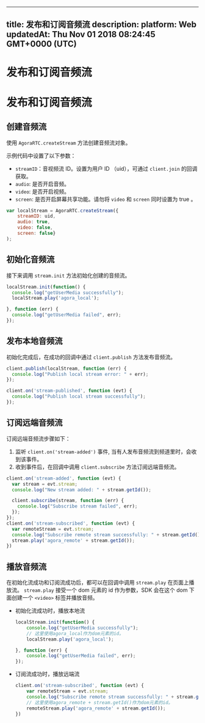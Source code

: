 
---
title: 发布和订阅音频流
description: 
platform: Web
updatedAt: Thu Nov 01 2018 08:24:45 GMT+0000 (UTC)
---
# 发布和订阅音频流
# 发布和订阅音频流
## 创建音频流
使用 `AgoraRTC.createStream` 方法创建音频流对象。

示例代码中设置了以下参数：

- `streamID`：音视频流 ID。设置为用户 ID （uid），可通过 `client.join` 的回调获取。
- `audio`: 是否开启音频。
- `video`: 是否开启视频。
- `screen`: 是否开启屏幕共享功能。请勿将 `video` 和 `screen` 同时设置为 true 。

```javascript
var localStream = AgoraRTC.createStream({
    streamID: uid,
    audio: true,
    video: false,
    screen: false}
);
```

## 初始化音频流
接下来调用 `stream.init` 方法初始化创建的音频流。

```javascript
localStream.init(function() {
  console.log("getUserMedia successfully");
  localStream.play('agora_local');

}, function (err) {
  console.log("getUserMedia failed", err);
});
```


## 发布本地音频流
初始化完成后，在成功的回调中通过 `client.publish` 方法发布音频流。

```javascript
client.publish(localStream, function (err) {
  console.log("Publish local stream error: " + err);
});

client.on('stream-published', function (evt) {
  console.log("Publish local stream successfully");
});
```

## 订阅远端音频流
订阅远端音频流步骤如下：

1. 监听 `client.on('stream-added')` 事件, 当有人发布音频流到频道里时，会收到该事件。
2. 收到事件后，在回调中调用 `client.subscribe` 方法订阅远端音频流。

```javascript
client.on('stream-added', function (evt) {
  var stream = evt.stream;
  console.log("New stream added: " + stream.getId());

  client.subscribe(stream, function (err) {
    console.log("Subscribe stream failed", err);
  });
});
client.on('stream-subscribed', function (evt) {
  var remoteStream = evt.stream;
  console.log("Subscribe remote stream successfully: " + stream.getId());
  stream.play('agora_remote' + stream.getId());
})
```

## 播放音频流
在初始化流成功和订阅流成功后，都可以在回调中调用 `stream.play` 在页面上播放流。 `stream.play` 接受一个 dom 元素的 id 作为参数，SDK 会在这个 dom 下面创建一个 `<video>` 标签并播放音频。

- 初始化流成功时，播放本地流

	```javascript
	localStream.init(function() {
		console.log("getUserMedia successfully");
		// 这里使用agora_local作为dom元素的id。
		localStream.play('agora_local');

	}, function (err) {
		console.log("getUserMedia failed", err);
	});
	```

- 订阅流成功时，播放远端流

	```javascript
	client.on('stream-subscribed', function (evt) {
		var remoteStream = evt.stream;
		console.log("Subscribe remote stream successfully: " + stream.getId());
		// 这里使用agora_remote + stream.getId()作为dom元素的id。
		remoteStream.play('agora_remote' + stream.getId());
	})
	```
